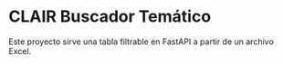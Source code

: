 # CLAIR Buscador Temático

Este proyecto sirve una tabla filtrable en FastAPI a partir de un archivo Excel.

